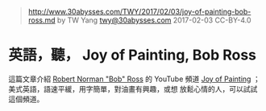 ﻿> http://www.30abysses.com/TWY/2017/02/03/joy-of-painting-bob-ross.md
> by TW Yang <twy@30abysses.com> 2017-02-03 CC-BY-4.0

# 英語，聽， Joy of Painting, Bob Ross

這篇文章介紹 [Robert Norman "Bob" Ross][1]  的 YouTube  頻道
[Joy of Painting][2]  ；美式英語，語速平緩，用字簡單，對油畫有興趣，或想
放鬆心情的人，可以試試這個頻道。

[1]: https://en.wikipedia.org/wiki/Bob_Ross
[2]: https://www.youtube.com/channel/UCxcnsr1R5Ge_fbTu5ajt8DQ
